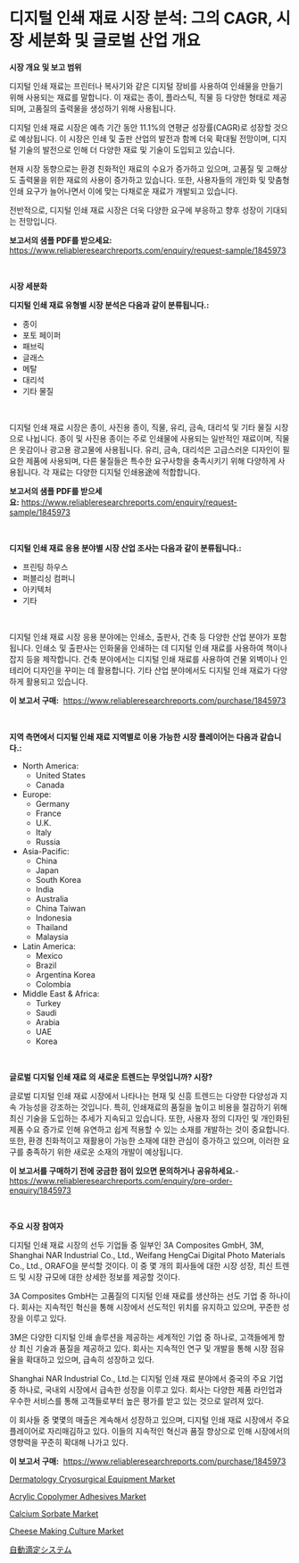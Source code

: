 <p><h1>디지털 인쇄 재료 시장 분석: 그의 CAGR, 시장 세분화 및 글로벌 산업 개요</h1></p><p><strong>시장 개요 및 보고 범위</strong></p>
<p><p>디지털 인쇄 재료는 프린터나 복사기와 같은 디지털 장비를 사용하여 인쇄물을 만들기 위해 사용되는 재료를 말합니다. 이 재료는 종이, 플라스틱, 직물 등 다양한 형태로 제공되며, 고품질의 출력물을 생성하기 위해 사용됩니다.</p><p>디지털 인쇄 재료 시장은 예측 기간 동안 11.1%의 연평균 성장률(CAGR)로 성장할 것으로 예상됩니다. 이 시장은 인쇄 및 출판 산업의 발전과 함께 더욱 확대될 전망이며, 디지털 기술의 발전으로 인해 더 다양한 재료 및 기술이 도입되고 있습니다.</p><p>현재 시장 동향으로는 환경 친화적인 재료의 수요가 증가하고 있으며, 고품질 및 고해상도 출력물을 위한 재료의 사용이 증가하고 있습니다. 또한, 사용자들의 개인화 및 맞춤형 인쇄 요구가 늘어나면서 이에 맞는 다채로운 재료가 개발되고 있습니다.</p><p>전반적으로, 디지털 인쇄 재료 시장은 더욱 다양한 요구에 부응하고 향후 성장이 기대되는 전망입니다.</p></p>
<p><strong>보고서의 샘플 PDF를 받으세요:</strong> <a href="https://www.reliableresearchreports.com/enquiry/request-sample/1845973">https://www.reliableresearchreports.com/enquiry/request-sample/1845973</a></p>
<p>&nbsp;</p>
<p><strong>시장 세분화</strong></p>
<p><strong>디지털 인쇄 재료 유형별 시장 분석은 다음과 같이 분류됩니다.:</strong></p>
<p><ul><li>종이</li><li>포토 페이퍼</li><li>패브릭</li><li>글래스</li><li>메탈</li><li>대리석</li><li>기타 물질</li></ul></p>
<p>&nbsp;</p>
<p><p>디지털 인쇄 재료 시장은 종이, 사진용 종이, 직물, 유리, 금속, 대리석 및 기타 물질 시장으로 나뉩니다. 종이 및 사진용 종이는 주로 인쇄물에 사용되는 일반적인 재료이며, 직물은 옷감이나 광고용 광고물에 사용됩니다. 유리, 금속, 대리석은 고급스러운 디자인이 필요한 제품에 사용되며, 다른 물질들은 특수한 요구사항을 충족시키기 위해 다양하게 사용됩니다. 각 재료는 다양한 디지털 인쇄용途에 적합합니다.</p></p>
<p><strong>보고서의 샘플 PDF를 받으세요:</strong>&nbsp;<a href="https://www.reliableresearchreports.com/enquiry/request-sample/1845973">https://www.reliableresearchreports.com/enquiry/request-sample/1845973</a></p>
<p>&nbsp;</p>
<p><strong> 디지털 인쇄 재료 응용 분야별 시장 산업 조사는 다음과 같이 분류됩니다.:</strong></p>
<p><ul><li>프린팅 하우스</li><li>퍼블리싱 컴퍼니</li><li>아키텍처</li><li>기타</li></ul></p>
<p>&nbsp;</p>
<p><p>디지털 인쇄 재료 시장 응용 분야에는 인쇄소, 출판사, 건축 등 다양한 산업 분야가 포함됩니다. 인쇄소 및 출판사는 인화물을 인쇄하는 데 디지털 인쇄 재료를 사용하여 책이나 잡지 등을 제작합니다. 건축 분야에서는 디지털 인쇄 재료를 사용하여 건물 외벽이나 인테리어 디자인을 꾸미는 데 활용합니다. 기타 산업 분야에서도 디지털 인쇄 재료가 다양하게 활용되고 있습니다.</p></p>
<p><strong>이 보고서 구매:</strong>&nbsp; <a href="https://www.reliableresearchreports.com/purchase/1845973">https://www.reliableresearchreports.com/purchase/1845973</a></p>
<p>&nbsp;</p>
<p><strong>지역 측면에서 디지털 인쇄 재료 지역별로 이용 가능한 시장 플레이어는 다음과 같습니다.:</strong></p>
<p><ul>
    <li>
        North America:
        <ul>
            <li>United States</li>
            <li>Canada</li>
        </ul>
    </li>
    <li>
        Europe:
        <ul>
            <li>Germany</li>
            <li>France</li>
            <li>U.K.</li>
            <li>Italy</li>
            <li>Russia</li>
        </ul>
    </li>
    <li>
        Asia-Pacific:
        <ul>
            <li>China</li>
            <li>Japan</li>
            <li>South Korea</li>
            <li>India</li>
            <li>Australia</li>
            <li>China Taiwan</li>
            <li>Indonesia</li>
            <li>Thailand</li>
            <li>Malaysia</li>
        </ul>
    </li>
    <li>
        Latin America:
        <ul>
            <li>Mexico</li>
            <li>Brazil</li>
            <li>Argentina Korea</li>
            <li>Colombia</li>
        </ul>
    </li>
    <li>
        Middle East & Africa:
        <ul>
            <li>Turkey</li>
            <li>Saudi</li>
            <li>Arabia</li>
            <li>UAE</li>
            <li>Korea</li>
        </ul>
    </li>
    </ul></p>
<p>&nbsp;</p>
<p><strong>글로벌 디지털 인쇄 재료 의 새로운 트렌드는 무엇입니까? 시장?</strong></p>
<p><p>글로벌 디지털 인쇄 재료 시장에서 나타나는 현재 및 신흥 트렌드는 다양한 다양성과 지속 가능성을 강조하는 것입니다. 특히, 인쇄재료의 품질을 높이고 비용을 절감하기 위해 최신 기술을 도입하는 추세가 지속되고 있습니다. 또한, 사용자 정의 디자인 및 개인화된 제품 수요 증가로 인해 유연하고 쉽게 적용할 수 있는 소재를 개발하는 것이 중요합니다. 또한, 환경 친화적이고 재활용이 가능한 소재에 대한 관심이 증가하고 있으며, 이러한 요구를 충족하기 위한 새로운 소재의 개발이 예상됩니다.</p></p>
<p><strong>이 보고서를 구매하기 전에 궁금한 점이 있으면 문의하거나 공유하세요.</strong>- <a href="https://www.reliableresearchreports.com/enquiry/pre-order-enquiry/1845973">https://www.reliableresearchreports.com/enquiry/pre-order-enquiry/1845973</a></p>
<p>&nbsp;</p>
<p><strong>주요 시장 참여자</strong></p>
<p><p>디지털 인쇄 재료 시장의 선두 기업들 중 일부인 3A Composites GmbH, 3M, Shanghai NAR Industrial Co., Ltd., Weifang HengCai Digital Photo Materials Co., Ltd., ORAFO을 분석할 것이다. 이 중 몇 개의 회사들에 대한 시장 성장, 최신 트렌드 및 시장 규모에 대한 상세한 정보를 제공할 것이다.</p><p>3A Composites GmbH는 고품질의 디지털 인쇄 재료를 생산하는 선도 기업 중 하나이다. 회사는 지속적인 혁신을 통해 시장에서 선도적인 위치를 유지하고 있으며, 꾸준한 성장을 이루고 있다.</p><p>3M은 다양한 디지털 인쇄 솔루션을 제공하는 세계적인 기업 중 하나로, 고객들에게 항상 최신 기술과 품질을 제공하고 있다. 회사는 지속적인 연구 및 개발을 통해 시장 점유율을 확대하고 있으며, 급속히 성장하고 있다.</p><p>Shanghai NAR Industrial Co., Ltd.는 디지털 인쇄 재료 분야에서 중국의 주요 기업 중 하나로, 국내외 시장에서 급속한 성장을 이루고 있다. 회사는 다양한 제품 라인업과 우수한 서비스를 통해 고객들로부터 높은 평가를 받고 있는 것으로 알려져 있다.</p><p>이 회사들 중 몇몇의 매출은 계속해서 성장하고 있으며, 디지털 인쇄 재료 시장에서 주요 플레이어로 자리매김하고 있다. 이들의 지속적인 혁신과 품질 향상으로 인해 시장에서의 영향력을 꾸준히 확대해 나가고 있다.</p></p>
<p><strong>이 보고서 구매:</strong>&nbsp;&nbsp;<a href="https://www.reliableresearchreports.com/purchase/1845973">https://www.reliableresearchreports.com/purchase/1845973</a></p>
<p><p><a href="https://noble-drawer-34c.notion.site/Dermatology-Cryosurgical-Equipment-Market-Size-Share-Trends-Analysis-Report-By-Application-Regio-4fa457671b4e41c6922d2dd14f88a935">Dermatology Cryosurgical Equipment Market</a></p><p><a href="https://three-jumbo-f6d.notion.site/Global-Acrylic-Copolymer-Adhesives-Market-Size-and-Market-Trends-Insights-and-Projections-from-2024-f61f811e6e4f48cebba76e429da20436">Acrylic Copolymer Adhesives Market</a></p><p><a href="https://github.com/prosalinda88/Market-Research-Report-List-3/blob/main/calcium-sorbate-market.md">Calcium Sorbate Market</a></p><p><a href="https://view.publitas.com/reportprime-1/cheese-making-culture-market-size-and-growth-market-segmentation-regional-and-country-breakdowns-and-market-trends-for-period-from-2024-2031/">Cheese Making Culture Market</a></p><p><a href="https://github.com/bevdtkn4419963/Market-Research-Report-List-1/blob/main/1900181190914.md">自動滴定システム</a></p></p>
